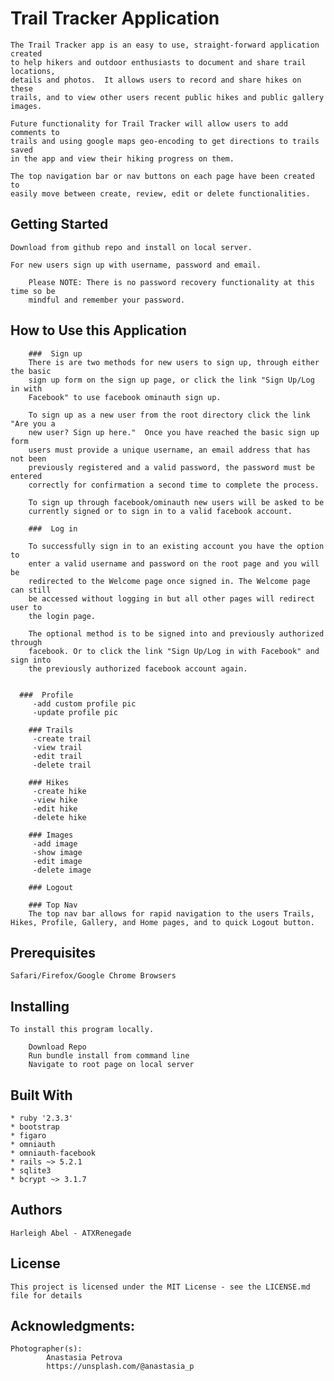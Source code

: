 # Trail Tracker Application

	The Trail Tracker app is an easy to use, straight-forward application created
	to help hikers and outdoor enthusiasts to document and share trail locations,
	details and photos.  It allows users to record and share hikes on these
	trails, and to view other users recent public hikes and public gallery images.

	Future functionality for Trail Tracker will allow users to add comments to
	trails and using google maps geo-encoding to get directions to trails saved
	in the app and view their hiking progress on them.

	The top navigation bar or nav buttons on each page have been created to
	easily move between create, review, edit or delete functionalities.

## Getting Started

    Download from github repo and install on local server.

    For new users sign up with username, password and email.

		Please NOTE: There is no password recovery functionality at this time so be
		mindful and remember your password.

## How to Use this Application
		###  Sign up
		There is are two methods for new users to sign up, through either the basic
		sign up form on the sign up page, or click the link "Sign Up/Log in with
		Facebook" to use facebook ominauth sign up.

		To sign up as a new user from the root directory click the link "Are you a
		new user? Sign up here."  Once you have reached the basic sign up form
		users must provide a unique username, an email address that has not been
		previously registered and a valid password, the password must be entered
		correctly for confirmation a second time to complete the process.

		To sign up through facebook/ominauth new users will be asked to be
		currently signed or to sign in to a valid facebook account.

	 	###  Log in

		To successfully sign in to an existing account you have the option to
		enter a valid username and password on the root page and you will be
		redirected to the Welcome page once signed in. The Welcome page can still
		be accessed without logging in but all other pages will redirect user to
		the login page.

		The optional method is to be signed into and previously authorized through
		facebook. Or to click the link "Sign Up/Log in with Facebook" and sign into
		the previously authorized facebook account again.


	  ###  Profile
		 -add custom profile pic
		 -update profile pic

		### Trails
		 -create trail
		 -view trail
		 -edit trail
		 -delete trail

		### Hikes
		 -create hike
		 -view hike
		 -edit hike
		 -delete hike

		### Images
		 -add image
		 -show image
		 -edit image
		 -delete image

	 	### Logout

		### Top Nav
		The top nav bar allows for rapid navigation to the users Trails, Hikes, Profile, Gallery, and Home pages, and to quick Logout button.


## Prerequisites

	Safari/Firefox/Google Chrome Browsers

## Installing

	To install this program locally.

	    Download Repo
	    Run bundle install from command line
	    Navigate to root page on local server

## Built With
	* ruby '2.3.3'
	* bootstrap
	* figaro
	* omniauth
	* omniauth-facebook
	* rails ~> 5.2.1
	* sqlite3
	* bcrypt ~> 3.1.7

## Authors
    Harleigh Abel - ATXRenegade

## License

	This project is licensed under the MIT License - see the LICENSE.md file for details

## Acknowledgments:

    Photographer(s):
			Anastasia Petrova
			https://unsplash.com/@anastasia_p
